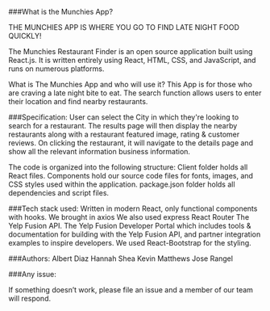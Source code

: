 ###What is the Munchies App?

THE MUNCHIES APP IS WHERE YOU GO TO FIND LATE NIGHT FOOD QUICKLY!

The Munchies Restaurant Finder is an open source application built using React.js. It is written entirely using React, HTML, CSS, and JavaScript, and runs on numerous platforms.

What is The Munchies App and who will use it?
This App is for those who are craving a late night bite to eat.
The search function allows users to enter their location and find nearby restaurants.

###Specification:
User can select the City in which they're looking to search for a restaurant.
The results page will then display the nearby restaurants along with a restaurant featured image, rating & customer reviews.
On clicking the restaurant, it will navigate to the details page and show all the relevant information business information.

The code is organized into the following structure:
Client folder holds all React files.
Components hold our source code files for fonts, images, and CSS styles used within the application.
package.json folder holds all dependencies and script files.

###Tech stack used:
Written in modern React, only functional components with hooks.
We brought in axios
We also used express
React Router
The Yelp Fusion API.
The Yelp Fusion Developer Portal which includes tools & documentation for building with the Yelp Fusion API, and partner integration examples to inspire developers.
We used React-Bootstrap for the styling.

###Authors:
Albert Diaz
Hannah Shea
Kevin Matthews
Jose Rangel

###Any issue:

If something doesn’t work, please file an issue and a member of our team will respond.
